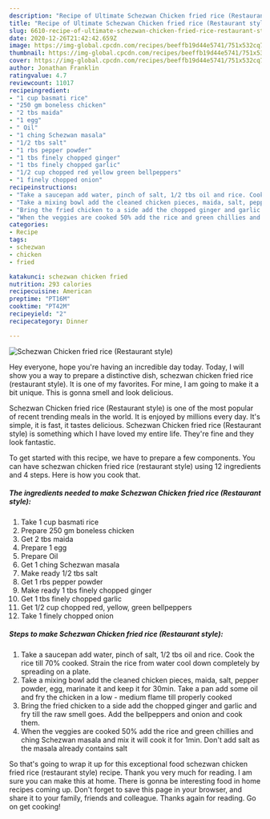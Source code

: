 ```yaml
---
description: "Recipe of Ultimate Schezwan Chicken fried rice (Restaurant style)"
title: "Recipe of Ultimate Schezwan Chicken fried rice (Restaurant style)"
slug: 6610-recipe-of-ultimate-schezwan-chicken-fried-rice-restaurant-style
date: 2020-12-26T21:42:42.659Z
image: https://img-global.cpcdn.com/recipes/beeffb19d44e5741/751x532cq70/schezwan-chicken-fried-rice-restaurant-style-recipe-main-photo.jpg
thumbnail: https://img-global.cpcdn.com/recipes/beeffb19d44e5741/751x532cq70/schezwan-chicken-fried-rice-restaurant-style-recipe-main-photo.jpg
cover: https://img-global.cpcdn.com/recipes/beeffb19d44e5741/751x532cq70/schezwan-chicken-fried-rice-restaurant-style-recipe-main-photo.jpg
author: Jonathan Franklin
ratingvalue: 4.7
reviewcount: 11017
recipeingredient:
- "1 cup basmati rice"
- "250 gm boneless chicken"
- "2 tbs maida"
- "1 egg"
- " Oil"
- "1 ching Schezwan masala"
- "1/2 tbs salt"
- "1 rbs pepper powder"
- "1 tbs finely chopped ginger"
- "1 tbs finely chopped garlic"
- "1/2 cup chopped red yellow green bellpeppers"
- "1 finely chopped onion"
recipeinstructions:
- "Take a saucepan add water, pinch of salt, 1/2 tbs oil and rice. Cook the rice till 70% cooked. Strain the rice from water cool down completely by spreading on a plate."
- "Take a mixing bowl add the cleaned chicken pieces, maida, salt, pepper powder, egg, marinate it and keep it for 30min. Take a pan add some oil and fry the chicken in a low - medium flame till properly cooked"
- "Bring the fried chicken to a side add the chopped ginger and garlic and fry till the raw smell goes. Add the bellpeppers and onion and cook them."
- "When the veggies are cooked 50% add the rice and green chillies and ching Schezwan masala and mix it will cook it for 1min. Don&#39;t add salt as the masala already contains salt"
categories:
- Recipe
tags:
- schezwan
- chicken
- fried

katakunci: schezwan chicken fried 
nutrition: 293 calories
recipecuisine: American
preptime: "PT16M"
cooktime: "PT42M"
recipeyield: "2"
recipecategory: Dinner

---
```



![Schezwan Chicken fried rice (Restaurant style)](https://img-global.cpcdn.com/recipes/beeffb19d44e5741/751x532cq70/schezwan-chicken-fried-rice-restaurant-style-recipe-main-photo.jpg)

Hey everyone, hope you're having an incredible day today. Today, I will show you a way to prepare a distinctive dish, schezwan chicken fried rice (restaurant style). It is one of my favorites. For mine, I am going to make it a bit unique. This is gonna smell and look delicious.



Schezwan Chicken fried rice (Restaurant style) is one of the most popular of recent trending meals in the world. It is enjoyed by millions every day. It's simple, it is fast, it tastes delicious. Schezwan Chicken fried rice (Restaurant style) is something which I have loved my entire life. They're fine and they look fantastic.


To get started with this recipe, we have to prepare a few components. You can have schezwan chicken fried rice (restaurant style) using 12 ingredients and 4 steps. Here is how you cook that.

<!--inarticleads1-->

##### The ingredients needed to make Schezwan Chicken fried rice (Restaurant style):

1. Take 1 cup basmati rice
1. Prepare 250 gm boneless chicken
1. Get 2 tbs maida
1. Prepare 1 egg
1. Prepare  Oil
1. Get 1 ching Schezwan masala
1. Make ready 1/2 tbs salt
1. Get 1 rbs pepper powder
1. Make ready 1 tbs finely chopped ginger
1. Get 1 tbs finely chopped garlic
1. Get 1/2 cup chopped red, yellow, green bellpeppers
1. Take 1 finely chopped onion




<!--inarticleads2-->

##### Steps to make Schezwan Chicken fried rice (Restaurant style):

1. Take a saucepan add water, pinch of salt, 1/2 tbs oil and rice. Cook the rice till 70% cooked. Strain the rice from water cool down completely by spreading on a plate.
1. Take a mixing bowl add the cleaned chicken pieces, maida, salt, pepper powder, egg, marinate it and keep it for 30min. Take a pan add some oil and fry the chicken in a low - medium flame till properly cooked
1. Bring the fried chicken to a side add the chopped ginger and garlic and fry till the raw smell goes. Add the bellpeppers and onion and cook them.
1. When the veggies are cooked 50% add the rice and green chillies and ching Schezwan masala and mix it will cook it for 1min. Don&#39;t add salt as the masala already contains salt




So that's going to wrap it up for this exceptional food schezwan chicken fried rice (restaurant style) recipe. Thank you very much for reading. I am sure you can make this at home. There is gonna be interesting food in home recipes coming up. Don't forget to save this page in your browser, and share it to your family, friends and colleague. Thanks again for reading. Go on get cooking!

